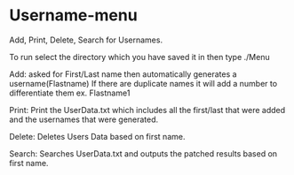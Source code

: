 # Username-menu
Add, Print, Delete, Search for Usernames.

To run select the directory which you have saved it in then type ./Menu

Add:
asked for First/Last name then automatically generates a username(Flastname) If there are duplicate names it will add a number to differentiate them ex. Flastname1

Print:
Print the UserData.txt which includes all the first/last that were added and the usernames that were generated.

Delete:
Deletes Users Data based on first name.

Search:
Searches UserData.txt and outputs the patched results based on first name.
